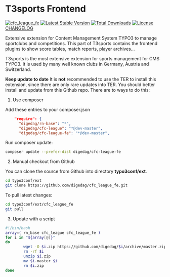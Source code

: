T3sports Frontend
=================

[![cfc_league_fe](ext_icon.gif)](https://github.com/digedag/cfc_league_fe)
[![Latest Stable Version](https://img.shields.io/packagist/v/digedag/cfc-league-fe.svg?maxAge=3600)](https://packagist.org/packages/digedag/cfc-league-fe)
[![Total Downloads](https://img.shields.io/packagist/dt/digedag/cfc-league-fe.svg?maxAge=3600)](https://packagist.org/packages/digedag/cfc-league-fe)
[![License](https://img.shields.io/packagist/l/digedag/cfc-league-fe.svg?maxAge=3600)](https://packagist.org/packages/digedag/cfc-league-fe)
[CHANGELOG](CHANGELOG.md)

Extensive extension for Content Management System TYPO3 to manage sportclubs and competitions. This part of T3sports 
contains the frontend plugins to show score tables, match reports, player archives...

T3sports is the most extensive extension for sports management for CMS TYPO3. It is used by many well known clubs in Germany, 
Austria and Switzerland.

**Keep update to date**
It is **not** recommended to use the TER to install this extension, since there are only rare updates into TER. You should better 
install and update from this Github repo. There are to ways to do this:

1. Use composer

Add these entries to your composer.json

```json
	"require": {
	  "digedag/rn-base": "*",
	  "digedag/cfc-league": "*@dev-master",
	  "digedag/cfc-league-fe": "*@dev-master",
```

Run composer update:
```bash
composer update --prefer-dist digedag/cfc-league-fe
```

2. Manual checkout from Github

You can clone the source from Github into directory **typo3conf/ext**.
```bash
cd typo3conf/ext
git clone https://github.com/digedag/cfc_league_fe.git
```
To pull latest changes:
```bash
cd typo3conf/ext/cfc_league_fe
git pull
```
3. Update with a script
```bash
#!/bin/bash
array=( rn_base cfc_league cfc_league_fe )
for i in "${array[@]}"
do
        wget -O $i.zip https://github.com/digedag/$i/archive/master.zip
        rm -rf $i
        unzip $i.zip
        mv $i-master $i
        rm $i.zip
done
```

